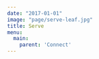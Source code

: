 ```yaml
---
date: "2017-01-01"
image: "page/serve-leaf.jpg"
title: Serve
menu:
  main:
    parent: 'Connect'
---
```



